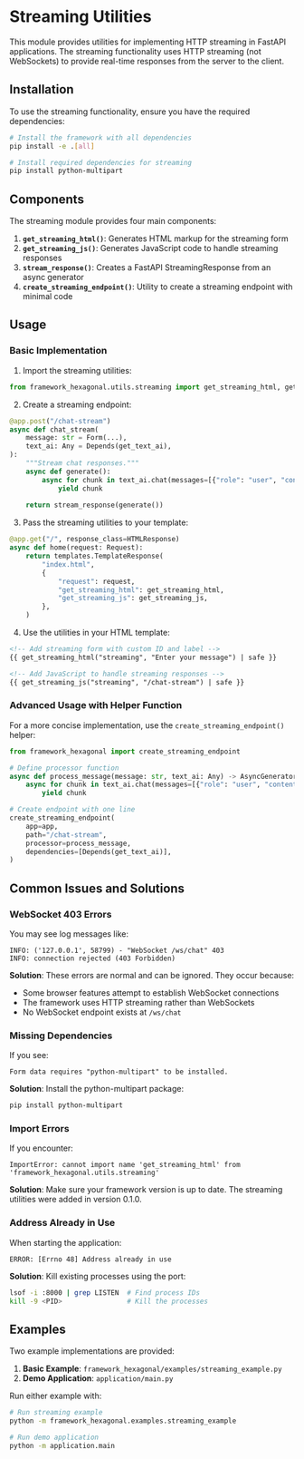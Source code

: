 # Streaming Utilities

This module provides utilities for implementing HTTP streaming in FastAPI applications. The streaming functionality uses HTTP streaming (not WebSockets) to provide real-time responses from the server to the client.

## Installation

To use the streaming functionality, ensure you have the required dependencies:

```bash
# Install the framework with all dependencies
pip install -e .[all]

# Install required dependencies for streaming
pip install python-multipart
```

## Components

The streaming module provides four main components:

1. **`get_streaming_html()`**: Generates HTML markup for the streaming form
2. **`get_streaming_js()`**: Generates JavaScript code to handle streaming responses
3. **`stream_response()`**: Creates a FastAPI StreamingResponse from an async generator
4. **`create_streaming_endpoint()`**: Utility to create a streaming endpoint with minimal code

## Usage

### Basic Implementation

1. Import the streaming utilities:

```python
from framework_hexagonal.utils.streaming import get_streaming_html, get_streaming_js, stream_response
```

2. Create a streaming endpoint:

```python
@app.post("/chat-stream")
async def chat_stream(
    message: str = Form(...),
    text_ai: Any = Depends(get_text_ai),
):
    """Stream chat responses."""
    async def generate():
        async for chunk in text_ai.chat(messages=[{"role": "user", "content": message}]):
            yield chunk
    
    return stream_response(generate())
```

3. Pass the streaming utilities to your template:

```python
@app.get("/", response_class=HTMLResponse)
async def home(request: Request):
    return templates.TemplateResponse(
        "index.html",
        {
            "request": request,
            "get_streaming_html": get_streaming_html,
            "get_streaming_js": get_streaming_js,
        },
    )
```

4. Use the utilities in your HTML template:

```html
<!-- Add streaming form with custom ID and label -->
{{ get_streaming_html("streaming", "Enter your message") | safe }}

<!-- Add JavaScript to handle streaming responses -->
{{ get_streaming_js("streaming", "/chat-stream") | safe }}
```

### Advanced Usage with Helper Function

For a more concise implementation, use the `create_streaming_endpoint()` helper:

```python
from framework_hexagonal import create_streaming_endpoint

# Define processor function
async def process_message(message: str, text_ai: Any) -> AsyncGenerator[str, None]:
    async for chunk in text_ai.chat(messages=[{"role": "user", "content": message}]):
        yield chunk

# Create endpoint with one line
create_streaming_endpoint(
    app=app,
    path="/chat-stream",
    processor=process_message,
    dependencies=[Depends(get_text_ai)],
)
```

## Common Issues and Solutions

### WebSocket 403 Errors

You may see log messages like:
```
INFO: ('127.0.0.1', 58799) - "WebSocket /ws/chat" 403
INFO: connection rejected (403 Forbidden)
```

**Solution**: These errors are normal and can be ignored. They occur because:
- Some browser features attempt to establish WebSocket connections
- The framework uses HTTP streaming rather than WebSockets
- No WebSocket endpoint exists at `/ws/chat`

### Missing Dependencies

If you see:
```
Form data requires "python-multipart" to be installed.
```

**Solution**: Install the python-multipart package:
```bash
pip install python-multipart
```

### Import Errors

If you encounter:
```
ImportError: cannot import name 'get_streaming_html' from 'framework_hexagonal.utils.streaming'
```

**Solution**: Make sure your framework version is up to date. The streaming utilities were added in version 0.1.0.

### Address Already in Use

When starting the application:
```
ERROR: [Errno 48] Address already in use
```

**Solution**: Kill existing processes using the port:
```bash
lsof -i :8000 | grep LISTEN  # Find process IDs
kill -9 <PID>                # Kill the processes
```

## Examples

Two example implementations are provided:

1. **Basic Example**: `framework_hexagonal/examples/streaming_example.py`
2. **Demo Application**: `application/main.py`

Run either example with:
```bash
# Run streaming example
python -m framework_hexagonal.examples.streaming_example

# Run demo application
python -m application.main
``` 